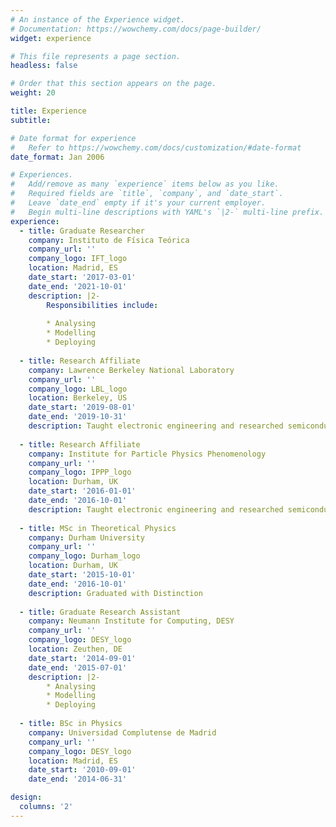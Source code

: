 ```yaml
---
# An instance of the Experience widget.
# Documentation: https://wowchemy.com/docs/page-builder/
widget: experience

# This file represents a page section.
headless: false

# Order that this section appears on the page.
weight: 20

title: Experience
subtitle:

# Date format for experience
#   Refer to https://wowchemy.com/docs/customization/#date-format
date_format: Jan 2006

# Experiences.
#   Add/remove as many `experience` items below as you like.
#   Required fields are `title`, `company`, and `date_start`.
#   Leave `date_end` empty if it's your current employer.
#   Begin multi-line descriptions with YAML's `|2-` multi-line prefix.
experience:
  - title: Graduate Researcher
    company: Instituto de Física Teórica
    company_url: ''
    company_logo: IFT_logo
    location: Madrid, ES
    date_start: '2017-03-01'
    date_end: '2021-10-01'
    description: |2-
        Responsibilities include:
        
        * Analysing
        * Modelling
        * Deploying
        
  - title: Research Affiliate
    company: Lawrence Berkeley National Laboratory
    company_url: ''
    company_logo: LBL_logo
    location: Berkeley, US
    date_start: '2019-08-01'
    date_end: '2019-10-31'
    description: Taught electronic engineering and researched semiconductor physics.
    
  - title: Research Affiliate
    company: Institute for Particle Physics Phenomenology
    company_url: ''
    company_logo: IPPP_logo
    location: Durham, UK
    date_start: '2016-01-01'
    date_end: '2016-10-01'
    description: Taught electronic engineering and researched semiconductor physics.
    
  - title: MSc in Theoretical Physics
    company: Durham University
    company_url: ''
    company_logo: Durham_logo
    location: Durham, UK
    date_start: '2015-10-01'
    date_end: '2016-10-01'
    description: Graduated with Distinction
    
  - title: Graduate Research Assistant
    company: Neumann Institute for Computing, DESY
    company_url: ''
    company_logo: DESY_logo
    location: Zeuthen, DE
    date_start: '2014-09-01'
    date_end: '2015-07-01'
    description: |2-
        * Analysing
        * Modelling
        * Deploying
    
  - title: BSc in Physics
    company: Universidad Complutense de Madrid
    company_url: ''
    company_logo: DESY_logo
    location: Madrid, ES
    date_start: '2010-09-01'
    date_end: '2014-06-31'

design:
  columns: '2'
---
```

